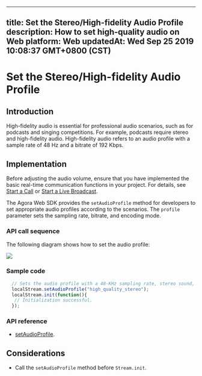 
---
title: Set the Stereo/High-fidelity Audio Profile
description: How to set high-quality audio on Web
platform: Web
updatedAt: Wed Sep 25 2019 10:08:37 GMT+0800 (CST)
---
# Set the Stereo/High-fidelity Audio Profile
## Introduction 

High-fidelity audio is essential for professional audio scenarios, such as for podcasts and singing competitions. For example, podcasts require stereo and high-fidelity audio. High-fidelity audio refers to an audio profile with a sample rate of 48 Hz and a bitrate of 192 Kbps.


## Implementation

Before adjusting the audio volume, ensure that you have implemented the basic real-time communication functions in your project. For details, see [Start a Call](../../en/Voice/start_call_web.md) or [Start a Live Broadcast](../../en/Voice/start_live_web.md).

The Agora Web SDK provides the `setAudioProfile` method for developers to set appropriate audio profiles according to the scenarios. The `profile` parameter sets the sampling rate, bitrate, and encoding mode.

### API call sequence

The following diagram shows how to set the audio profile:

![](https://web-cdn.agora.io/docs-files/1569380760195)

### Sample code

```javascript
  // Sets the audio profile with a 48-KHz sampling rate, stereo sound, and 192-Kbps bitrate.
  localStream.setAudioProfile("high_quality_stereo");
  localStream.init(function(){
   // Initialization successful.
  });
```

### API reference

- [setAudioProfile](https://docs.agora.io/en/Voice/API%20Reference/web/interfaces/agorartc.stream.html#setaudioprofile).

## Considerations

- Call the `setAudioProfile` method before `Stream.init`.

